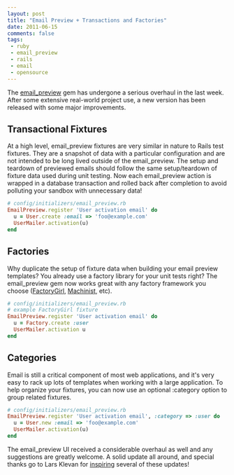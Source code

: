```yaml
---
layout: post
title: "Email Preview + Transactions and Factories"
date: 2011-06-15
comments: false
tags:
 - ruby
 - email_preview
 - rails
 - email
 - opensource
---
```


[](http://www.flickr.com/photos/pacdog/4968422200/)


The [email\_preview](http://github.com/wireframe/email_preview) gem has undergone a serious overhaul in the last week. After some extensive real-world project use, a new version has been released with some major improvements.


 Transactional Fixtures
-----------------------


At a high level, email\_preview fixtures are very similar in nature to Rails test fixtures. They are a snapshot of data with a particular configuration and are not intended to be long lived outside of the email\_preview. The setup and teardown of previewed emails should follow the same setup/teardown of fixture data used during unit testing. Now each email\_preview action is wrapped in a database transaction and rolled back after completion to avoid polluting your sandbox with unnecessary data!


```ruby
# config/initializers/email_preview.rb
EmailPreview.register 'User activation email' do
  u = User.create :email => 'foo@example.com'
  UserMailer.activation(u)
end
```


 Factories
----------


Why duplicate the setup of fixture data when building your email preview templates? You already use a factory library for your unit tests right? The email\_preview gem now works great with any factory framework you choose ([FactoryGirl](https://github.com/thoughtbot/factory_girl), [Machinist](https://github.com/notahat/machinist), etc).


```ruby
# config/initializers/email_preview.rb
# example FactoryGirl fixture
EmailPreview.register 'User activation email' do
  u = Factory.create :user
  UserMailer.activation u
end
```


 Categories
-----------


Email is still a critical component of most web applications, and it's very easy to rack up lots of templates when working with a large application. To help organize your fixtures, you can now use an optional :category option to group related fixtures.


```ruby
# config/initializers/email_preview.rb
EmailPreview.register 'User activation email', :category => :user do
  u = User.new :email => 'foo@example.com'
  UserMailer.activation(u)
end
```


The email\_preview UI received a considerable overhaul as well and any suggestions are greatly welcome. A solid update all around, and special thanks go to Lars Klevan for [inspiring](https://gist.github.com/1013155) several of these updates!
